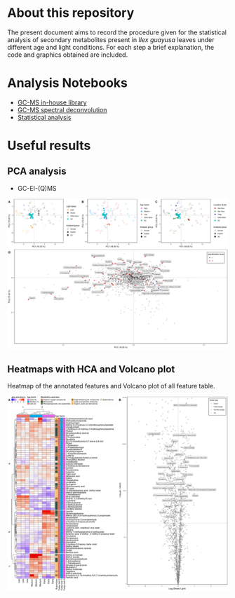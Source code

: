 # About this repository

The present document aims to record the procedure given for the statistical analysis of secondary metabolites present in *Ilex guayusa* leaves under different age and light conditions. For each step a brief explanation, the code and graphics obtained are included.

# Analysis Notebooks

- [GC-MS in-house library](https://github.com/IKIAM-NPLab/I_guayusa_volatilome/blob/main/Notebooks/in-house_Library.md)
- [GC-MS spectral deconvolution](https://github.com/IKIAM-NPLab/I_guayusa_volatilome/blob/main/Notebooks/Spectral_Deconvolution.md)
- [Statistical analysis](https://github.com/IKIAM-NPLab/I_guayusa_volatilome/blob/main/Notebooks/Statistical_Analysis.md)

# Useful results

## PCA analysis

- GC-EI-(Q)MS

![PCA analysis](Result/notame_Result/figure_1_glog.png)

## Heatmaps with HCA and Volcano plot

Heatmap of the annotated features and Volcano plot of all feature table.

![Heatmap](Result/notame_Result/Figure_2.png)
